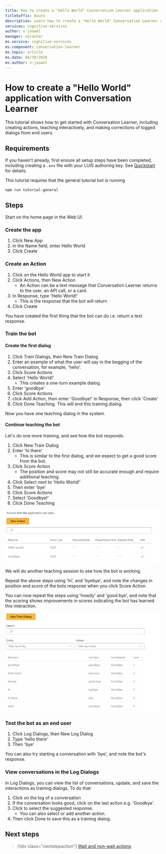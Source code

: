 ```yaml
---
title: How to create a "Hello World" Conversation Learner application - Microsoft Cognitive Services | Microsoft Docs
titleSuffix: Azure
description: Learn how to create a "Hello World" Conversation Learner application.
services: cognitive-services
author: v-jaswel
manager: nolachar
ms.service: cognitive-services
ms.component: conversation-learner
ms.topic: article
ms.date: 04/30/2018
ms.author: v-jaswel
---
```


# How to create a "Hello World" application with Conversation Learner

This tutorial shows how to get started with Conversation Learner, including creating actions, teaching interactively, and making corrections of logged dialogs from end users.

## Requirements
If you haven't already, first ensure all setup steps have been completed, including creating a `.env` file with your LUIS authoring key.  See [Quickstart](https://github.com/Microsoft/ConversationLearner-Samples) for details.

This tutorial requires that the general tutorial bot is running

	npm run tutorial-general

## Steps

Start on the home page in the Web UI.

### Create the app
1. Click New App
2. In the Name field, enter Hello World
3. Click Create

### Create an Action

1. Click on the Hello World app to start it
2. Click Actions, then New Action
	- An Action can be a text message that Conversation Learner returns to the user, an API call, or a card.
3. In Response, type 'Hello World!'
	- This is the response that the bot will return
4. Click Create

You have created the first thing that the bot can do i.e. return a text response.

### Train the bot

#### Create the first dialog

1. Click Train Dialogs, then New Train Dialog
2. Enter an example of what the user will say in the begging of the conversation, for example, 'hello'.
3. Click Score Actions
4. Select 'Hello World!'
	- This creates a one-turn example dialog. 
2. Enter 'goodbye'
3. Click Score Actions
4. click Add Action, then enter 'Goodbye!' in Response, then click 'Create'
5. Click Done Teaching. This will end this training dialog.

Now you have one teaching dialog in the system.

#### Continue teaching the bot
Let's do one more training, and see how the bot responds.

1. Click New Train Dialog
2. Enter 'hi there'
	- This is similar to the first dialog, and we expect to get a good score from the bot.
2. Click Score Action
	- The position and score may not still be accurate enough and require additional teaching.
3. Click Select next to 'Hello World!'
4. Then enter 'bye'
5. Click Score Actions
6. Select 'Goodbye!'
7. Click Done Teaching

![](../media/tutorial1_actions.PNG)

We will do another teaching session to see how the bot is working.

Repeat the above steps using 'hi', and 'byebye', and note the changes in position and score of the bots response when you click Score Action.

You can now repeat the steps using 'howdy' and 'good bye', and note that the scoring shows improvements in scores indicating the bot has learned this interaction.

![](../media/tutorial1_dialogs.PNG)

### Test the bot as an end user

1. Click Log Dialogs, then New Log Dialog
2. Type 'hello there'
3. Then 'bye'

You can also try starting a conversation with 'bye', and note the bot's response.

### View conversations in the Log Dialogs

In Log Dialogs, you can view the list of conversations, update, and save the interactions as training dialogs. To do that:

1. Click on the log of a conversation
2. If the conversation looks good, click on the last action e.g. 'Goodbye'.
3. Click to select the suggested response. 
	- You can also select or add another action.
4. Then click Done to save this as a training dialog.

## Next steps

> [!div class="nextstepaction"]
> [Wait and non-wait actions](./2-wait-vs-nonwait-actions.md)